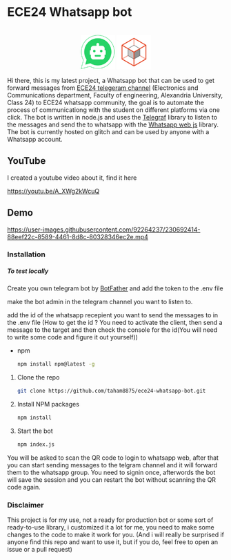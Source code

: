 # ECE24 Whatsapp bot

<a name="readme-top"></a>

<!-- PROJECT LOGO -->
<br />
<div align="center">
    <img src="/README/walogo.png" alt="Logo" width="80" height="80">
    <img src="/README/telegraflogo.svg" alt="Logo" width="80" height="80">
</div>

Hi there, this is my latest project, a Whatsapp bot that can be used to get forward messages from [ECE24 telegeram channel](https://t.me/comm24) (Electronics and Communications department, Faculty of engineering, Alexandria University, Class 24) to ECE24 whatsapp community, the goal is to automate the process of communicationg with the student on different platforms via one click. The bot is written in node.js and uses the [Telegraf](https://github.com/telegraf/telegraf) library to listen to the messages and send the to whatsapp with the [Whatsapp web js](https://github.com/pedroslopez/whatsapp-web.js) library. The bot is currently hosted on glitch and can be used by anyone with a Whatsapp account.

## YouTube

I created a youtube video about it, find it here

https://youtu.be/A_XWg2kWcuQ

## Demo




https://user-images.githubusercontent.com/92264237/230692414-88eef22c-8589-4461-8d8c-80328346ec2e.mp4






### Installation




##### To test locally 

Create you own telegram bot by [BotFather](https://t.me/BotFather) and add the token to the .env file

make the bot admin in the telegram channel you want to listen to.

add the id of the whatsapp recepient you want to send the messages to in the .env file (How to get the id ? You need to activate the client, then send a message to the target and then check the console for the id(You will need to write some code and figure it out yourself))


* npm
  ```sh
  npm install npm@latest -g
  ```

1. Clone the repo
   ```sh
   git clone https://github.com/taham8875/ece24-whatsapp-bot.git
   ```
1. Install NPM packages
   ```sh
   npm install
   ``` 

1. Start the bot
   ```sh
   npm index.js
   ```

You will be asked to scan the QR code to login to whatsapp web, after that you can start sending messages to the telgram channel and it will forward them to the whatsapp group. You need to signin once, afterwords the bot will save the session and you can restart the bot without scanning the QR code again.

### Disclaimer
This project is for my use, not a ready for production bot or some sort of ready-to-use library, i customized it a lot for me, you need to make some changes to the code to make it work for you. (And i will really be surprised if anyone find this repo and want to use it, but if you do, feel free to open an issue or a pull request)
